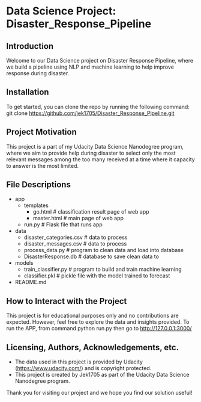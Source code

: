 # Data Science Project: Disaster_Response_Pipeline

## Introduction

Welcome to our Data Science project on Disaster Response Pipeline, where we build a pipeline using NLP and machine learning to help improve response during disaster.

## Installation

To get started, you can clone the repo by running the following command:
git clone https://github.com/jek1705/Disaster_Response_Pipeline.git

## Project Motivation

This project is a part of my Udacity Data Science Nanodegree program, where we aim to provide help during disaster to select only the most relevant messages among the too many received at a time where it capacity to answer is the most limited.

## File Descriptions
- app	
  - templates
    - go.html  # classification result page of web app
    - master.html  # main page of web app
  - run.py  # Flask file that runs app
- data
  - disaster_categories.csv # data to process
  - disaster_messages.csv # data to process
  - process_data.py  # program to clean data and load into database
  - DisasterResponse.db  # database to save clean data to
- models
  - train_classifier.py  # program to build and train machine learning
  - classifier.pkl  # pickle file with the model trained to forecast
- README.md

## How to Interact with the Project

This project is for educational purposes only and no contributions are expected. However, feel free to explore the data and insights provided.
To run the APP, from command python run.py then go to http://127.0.0.1:3000/

## Licensing, Authors, Acknowledgements, etc.

- The data used in this project is provided by Udacity (https://www.udacity.com/) and is copyright protected.
- This project is created by Jek1705 as part of the Udacity Data Science Nanodegree program.

Thank you for visiting our project and we hope you find our solution useful!
